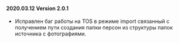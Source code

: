 #### 2020.03.12 Version 2.0.1
- Исправлен баг работы на TOS в режиме import связанный с получением пути создания папки персон из структуры папок источника с фотографиями.
